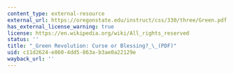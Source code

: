```yaml
---
content_type: external-resource
external_url: https://oregonstate.edu/instruct/css/330/three/Green.pdf
has_external_license_warning: true
license: https://en.wikipedia.org/wiki/All_rights_reserved
status: ''
title: "_Green Revolution: Curse or Blessing?_\_(PDF)"
uid: c11d2624-e860-4dd5-863a-b3ae0a22129e
wayback_url: ''
---
```

